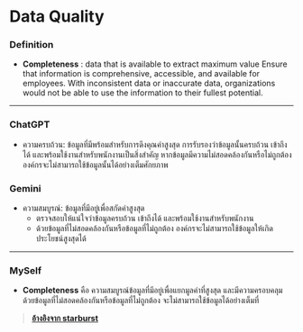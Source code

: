 # **Data Quality**

### **Definition**
- **Completeness** : data that is available to extract maximum value Ensure that information is comprehensive,
  accessible, and available for employees. With inconsistent data or inaccurate data, organizations would not be able to use the information to their fullest potential.

---

### **ChatGPT**
- ความครบถ้วน: ข้อมูลที่มีพร้อมสำหรับการดึงคุณค่าสูงสุด
  การรับรองว่าข้อมูลนั้นครบถ้วน เข้าถึงได้ และพร้อมใช้งานสำหรับพนักงานเป็นสิ่งสำคัญ หากข้อมูลมีความไม่สอดคล้องกันหรือไม่ถูกต้อง องค์กรจะไม่สามารถใช้ข้อมูลนั้นได้อย่างเต็มศักยภาพ

### **Gemini**
- ความสมบูรณ์: ข้อมูลที่มีอยู่เพื่อสกัดค่าสูงสุด
    - ตรวจสอบให้แน่ใจว่าข้อมูลครบถ้วน เข้าถึงได้ และพร้อมใช้งานสำหรับพนักงาน
    - ด้วยข้อมูลที่ไม่สอดคล้องกันหรือข้อมูลที่ไม่ถูกต้อง องค์กรจะไม่สามารถใช้ข้อมูลให้เกิดประโยชน์สูงสุดได้

---

### **MySelf**
- **Completeness** คือ ความสมบูรณ์ข้อมูลที่มีอยู่เพื่อแยกมูลค่าที่สูงสุด และมีความครอบคลุม ด้วยข้อมูลที่ไม่สอดคล้องกันหรือข้อมูลที่ไม่ถูกต้อง จะไม่สามารถใช้ข้อมูลได้อย่างเต็มที่

> **[อ้างอิงจาก starburst](https://www.starburst.io/data-glossary/data-quality/)**
